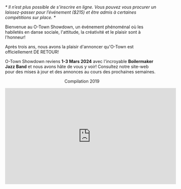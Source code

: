 
_\* Il n’est plus possible de s’inscrire en ligne. Vous pouvez vous procurer un laissez-passer pour l’événement ($215) et être admis à certaines compétitions sur place. \*_
 
Bienvenue au O-Town Showdown, un événement phénoménal où les habiletés en danse sociale, l'attitude, la créativité et le plaisir sont à l'honneur!

Après trois ans, nous avons la plaisir d'annoncer qu'O-Town est officiellement DE RETOUR!

O-Town Showdown reviens **1-3 Mars 2024** avec l'incroyable **Boilermaker Jazz Band** et nous avons hâte de vous y voir! Consultez notre site-web pour des mises à jour et des annonces au cours des prochaines semaines.

<center>
<p>Compilation 2019</p>
<iframe width="560" height="315" src="https://www.youtube.com/embed/uqqyvGqKtXY" frameborder="0" allow="autoplay; encrypted-media" allowfullscreen></iframe></center>
